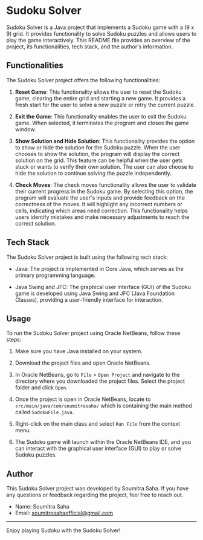 # Sudoku Solver

Sudoku Solver is a Java project that implements a Sudoku game with a (9 x 9) grid. It provides functionality to solve Sudoku puzzles and allows users to play the game interactively. This README file provides an overview of the project, its functionalities, tech stack, and the author's information.

## Functionalities

The Sudoku Solver project offers the following functionalities:

1. **Reset Game**: This functionality allows the user to reset the Sudoku game, clearing the entire grid and starting a new game. It provides a fresh start for the user to solve a new puzzle or retry the current puzzle.

2. **Exit the Game**: This functionality enables the user to exit the Sudoku game. When selected, it terminates the program and closes the game window.

3. **Show Solution and Hide Solution**: This functionality provides the option to show or hide the solution for the Sudoku puzzle. When the user chooses to show the solution, the program will display the correct solution on the grid. This feature can be helpful when the user gets stuck or wants to verify their own solution. The user can also choose to hide the solution to continue solving the puzzle independently.

4. **Check Moves**: The check moves functionality allows the user to validate their current progress in the Sudoku game. By selecting this option, the program will evaluate the user's inputs and provide feedback on the correctness of the moves. It will highlight any incorrect numbers or cells, indicating which areas need correction. This functionality helps users identify mistakes and make necessary adjustments to reach the correct solution.

## Tech Stack

The Sudoku Solver project is built using the following tech stack:

- Java: The project is implemented in Core Java, which serves as the primary programming language.

- Java Swing and JFC: The graphical user interface (GUI) of the Sudoku game is developed using Java Swing and JFC (Java Foundation Classes), providing a user-friendly interface for interaction.

## Usage

To run the Sudoku Solver project using Oracle NetBeans, follow these steps:

1. Make sure you have Java installed on your system.

2. Download the project files and open Oracle NetBeans.

3. In Oracle NetBeans, go to `File` > `Open Project` and navigate to the directory where you downloaded the project files. Select the project folder and click `Open`.

4. Once the project is open in Oracle NetBeans, locate to `src/main/java/com/soumitrasaha/` which is containing the main method called `SudokuFile.java`.

5. Right-click on the main class and select `Run File` from the context menu.

6. The Sudoku game will launch within the Oracle NetBeans IDE, and you can interact with the graphical user interface (GUI) to play or solve Sudoku puzzles.

## Author

This Sudoku Solver project was developed by Soumitra Saha. If you have any questions or feedback regarding the project, feel free to reach out.

- Name: Soumitra Saha
- Email: [soumitrosahaofficial@gmail.com](mailto:soumitrosahaofficial@gmail.com)

---

Enjoy playing Sudoku with the Sudoku Solver!
